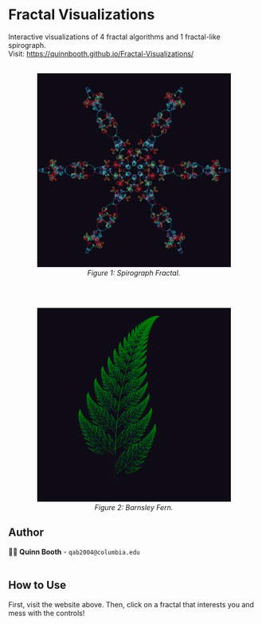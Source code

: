 # Fractal Visualizations
Interactive visualizations of 4 fractal algorithms and 1 fractal-like spirograph.<br>
Visit: https://quinnbooth.github.io/Fractal-Visualizations/
<br><br>
<p align="center">
  <img src="./images/spirograph.PNG" alt="Spirograph." width="389" height="389">
  <br>
  <em>Figure 1: Spirograph Fractal.</em>
</p>
<br><br>
<p align="center">
  <img src="./images/fern.PNG" alt="Barnsley Fern." width="389" height="389">
  <br>
  <em>Figure 2: Barnsley Fern.</em>
</p>

## Author

👨‍💻 **Quinn Booth** - `qab2004@columbia.edu`
<br><br>

## How to Use

First, visit the website above. Then, click on a fractal that interests you and mess with the controls!